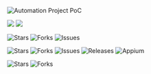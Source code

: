 
![Automation Project PoC](https://github.com/user-attachments/assets/1517e0a9-4c0c-4fac-b53f-14a39b0d00a0)


![](https://img.shields.io/badge/BigScreen-AndoridTV-blue)
![](https://img.shields.io/badge/UIautomator2-green)



![Stars](https://img.shields.io/github/stars/hanangoverman/HOT-POC-yellow)
![Forks](https://img.shields.io/github/forks/hanangoverman/HOT-POC-blue)
![Issues](https://img.shields.io/github/issues/hanangoverman/HOT-POC-red)


![Stars](https://img.shields.io/github/stars/hanangoverman/HOT-POC?style=flat&color=yellow)
![Forks](https://img.shields.io/github/forks/hanangoverman/HOT-POC?style=flat&color=blue)
![Issues](https://img.shields.io/github/issues/hanangoverman/HOT-POC?color=red)
![Releases](https://img.shields.io/github/v/release/hanangoverman/HOT-POC?color=green)
![Appium](https://img.shields.io/badge/Appium-2.11.3-%238a2be2)


![Stars](https://img.shields.io/badge/stars-yellow?style=flat)
![Forks](https://img.shields.io/badge/forks-blue?style=flat)
